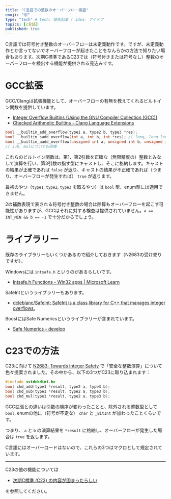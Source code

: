 ```yaml
---
title: "C言語での整数のオーバーフロー検査"
emoji: "😽"
type: "tech" # tech: 技術記事 / idea: アイデア
topics: [c言語]
published: true
---
```


C言語では符号付き整数のオーバーフローは未定義動作です。ですが、未定義動作とか言ってないでオーバーフローが起きたことをなんらかの方法で知りたい場合もあります。次期C標準であるC23では（符号付きまたは符号なし）整数のオーバーフローを検出する機能が提供される見込みです。

# GCC拡張

GCC/Clangは拡張機能として、オーバーフローの有無を教えてくれるビルトイン関数を提供しています。

* [Integer Overflow Builtins (Using the GNU Compiler Collection (GCC))](https://gcc.gnu.org/onlinedocs/gcc-12.2.0/gcc/Integer-Overflow-Builtins.html)
* [Checked Arithmetic Builtins - Clang Language Extensions](https://clang.llvm.org/docs/LanguageExtensions.html#checked-arithmetic-builtins)

```c
bool __builtin_add_overflow(type1 a, type2 b, type3 *res);
bool __builtin_sadd_overflow(int a, int b, int *res); // long, long long版もある
bool __builtin_uadd_overflow(unsigned int a, unsigned int b, unsigned int *res); // unsigned long, unsigned long long版もある
// sub, mulについても同様
```

これらのビルトイン関数は、第1、第2引数を正確な（無限精度の）整数とみなして演算を行い、第3引数の指す型にキャストし、そこに格納します。キャストの結果が正確であれば `false` が返り、キャストの結果が不正確であれば（つまり、オーバーフローが発生すれば） `true` が返ります。

最初のやつ（`type1`, `type2`, `type3` を取るやつ）は `bool` 型、enum型には適用できません。

2の補数表現で表される符号付き整数の場合は除算もオーバーフローを起こす可能性がありますが、GCCはそれに対する検査は提供されていません。`a == INT_MIN && b == -1` で十分だからでしょう。

# ライブラリー

既存のライブラリーもいくつかあるので紹介しておきます（N2683の受け売りですが）。

Windowsには `intsafe.h` というのがあるらしいです。

* [Intsafe.h Functions - Win32 apps | Microsoft Learn](https://learn.microsoft.com/en-us/windows/win32/shell/intsafe-h-functions-bumper)

SafeIntというライブラリーもあります。

* [dcleblanc/SafeInt: SafeInt is a class library for C++ that manages integer overflows.](https://github.com/dcleblanc/SafeInt)

BoostにはSafe Numericsというライブラリーが含まれています。

* [Safe Numerics - develop](https://www.boost.org/doc/libs/develop/libs/safe_numerics/doc/html/index.html)

# C23での方法

C23に向けて [N2683: Towards Integer Safety](https://www.open-std.org/jtc1/sc22/wg14/www/docs/n2683.pdf) で「安全な整数演算」について色々提案されました。その中から、以下の3つがC23に取り込まれます：

```c
#include <stdckdint.h>
bool ckd_add(type1 *result, type2 a, type3 b);
bool ckd_sub(type1 *result, type2 a, type3 b);
bool ckd_mul(type1 *result, type2 a, type3 b);
```

GCC拡張との違いは引数の順序が変わったことと、除外される整数型として `bool`, enumの他に（符号が不定な） `char` と `_BitInt` が加わったことくらいです。

つまり、 `a` と `b` の演算結果を `*result` に格納し、オーバーフローが発生した場合は `true` を返します。

C言語にはオーバーロードはないので、これらの3つはマクロとして規定されています。

---

C23の他の機能については

* [次期C標準 (C23) の内容が固まったらしい](next-c-language)

を参照してください。
